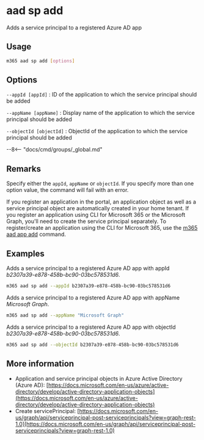 # aad sp add

Adds a service principal to a registered Azure AD app

## Usage

```sh
m365 aad sp add [options]
```

## Options

`--appId [appId]`
: ID of the application to which the service principal should be added

`--appName [appName]`
: Display name of the application to which the service principal should be added

`--objectId [objectId]`
: ObjectId of the application to which the service principal should be added

--8<-- "docs/cmd/groups/_global.md"

## Remarks

Specify either the `appId`, `appName` or `objectId`. If you specify more than one option value, the command will fail with an error.

If you register an application in the portal, an application object as well as a service principal object are automatically created in your home tenant. If you register an application using CLI for Microsoft 365 or the Microsoft Graph, you'll need to create the service principal separately. To register/create an application using the CLI for Microsoft 365, use the [m365 aad app add](../app/app-add.md) command.

## Examples

Adds a service principal to a registered Azure AD app with appId _b2307a39-e878-458b-bc90-03bc578531d6_.

```sh
m365 aad sp add --appId b2307a39-e878-458b-bc90-03bc578531d6
```

Adds a service principal to a registered Azure AD app with appName _Microsoft Graph_.

```sh
m365 aad sp add --appName "Microsoft Graph"
```

Adds a service principal to a registered Azure AD app with objectId _b2307a39-e878-458b-bc90-03bc578531d6_.

```sh
m365 aad sp add --objectId b2307a39-e878-458b-bc90-03bc578531d6
```

## More information

- Application and service principal objects in Azure Active Directory (Azure AD): [https://docs.microsoft.com/en-us/azure/active-directory/develop/active-directory-application-objects](https://docs.microsoft.com/en-us/azure/active-directory/develop/active-directory-application-objects)
- Create servicePrincipal: [https://docs.microsoft.com/en-us/graph/api/serviceprincipal-post-serviceprincipals?view=graph-rest-1.0](https://docs.microsoft.com/en-us/graph/api/serviceprincipal-post-serviceprincipals?view=graph-rest-1.0)
